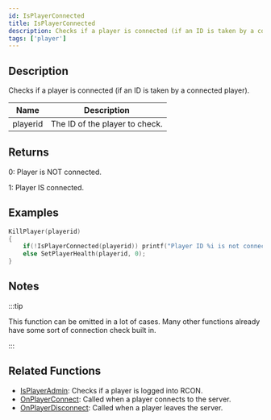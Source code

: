 ```yaml
---
id: IsPlayerConnected
title: IsPlayerConnected
description: Checks if a player is connected (if an ID is taken by a connected player).
tags: ['player']
---
```


## Description

Checks if a player is connected (if an ID is taken by a connected player).


| Name | Description |
|------|-------------|
|playerid | The ID of the player to check.|


## Returns

 0: Player is NOT connected.

 1: Player IS connected.



## Examples


```c
KillPlayer(playerid)
{
    if(!IsPlayerConnected(playerid)) printf("Player ID %i is not connected!", playerid);
    else SetPlayerHealth(playerid, 0);
}
```


## Notes

:::tip

This function can be omitted in a lot of cases. Many other functions already have some sort of connection check built in.

:::


## Related Functions


-  [IsPlayerAdmin](../../scripting/functions/IsPlayerAdmin.md): Checks if a player is logged into RCON.
-  [OnPlayerConnect](../../scripting/callbacks/OnPlayerConnect.md): Called when a player connects to the server.
-  [OnPlayerDisconnect](../../scripting/callbacks/OnPlayerDisconnect.md): Called when a player leaves the server.